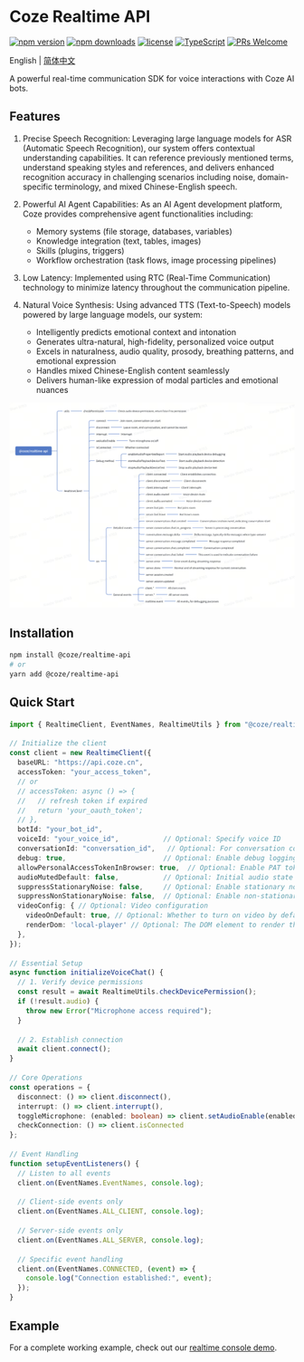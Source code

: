 # Coze Realtime API

[![npm version](https://img.shields.io/npm/v/@coze/realtime-api.svg)](https://www.npmjs.com/package/@coze/realtime-api)
[![npm downloads](https://img.shields.io/npm/dm/@coze/realtime-api.svg)](https://www.npmjs.com/package/@coze/realtime-api)
[![license](https://img.shields.io/npm/l/@coze/realtime-api.svg)](https://github.com/coze-dev/coze-js/blob/main/LICENSE)
[![TypeScript](https://img.shields.io/badge/TypeScript-Ready-blue.svg)](https://www.typescriptlang.org/)
[![PRs Welcome](https://img.shields.io/badge/PRs-welcome-brightgreen.svg)](https://github.com/coze-dev/coze-js/pulls)

English | [简体中文](./README.zh-CN.md)

A powerful real-time communication SDK for voice interactions with Coze AI bots.

## Features
1. Precise Speech Recognition: Leveraging large language models for ASR (Automatic Speech Recognition), our system offers contextual understanding capabilities. It can reference previously mentioned terms, understand speaking styles and references, and delivers enhanced recognition accuracy in challenging scenarios including noise, domain-specific terminology, and mixed Chinese-English speech.

2. Powerful AI Agent Capabilities: As an AI Agent development platform, Coze provides comprehensive agent functionalities including:
   - Memory systems (file storage, databases, variables)
   - Knowledge integration (text, tables, images)
   - Skills (plugins, triggers)
   - Workflow orchestration (task flows, image processing pipelines)

3. Low Latency: Implemented using RTC (Real-Time Communication) technology to minimize latency throughout the communication pipeline.

4. Natural Voice Synthesis: Using advanced TTS (Text-to-Speech) models powered by large language models, our system:
   - Intelligently predicts emotional context and intonation
   - Generates ultra-natural, high-fidelity, personalized voice output
   - Excels in naturalness, audio quality, prosody, breathing patterns, and emotional expression
   - Handles mixed Chinese-English content seamlessly
   - Delivers human-like expression of modal particles and emotional nuances

![api-overview](./assets/api-overview.png)

## Installation

```bash
npm install @coze/realtime-api
# or
yarn add @coze/realtime-api
```

## Quick Start

```ts
import { RealtimeClient, EventNames, RealtimeUtils } from "@coze/realtime-api";

// Initialize the client
const client = new RealtimeClient({
  baseURL: "https://api.coze.cn",
  accessToken: "your_access_token",
  // or
  // accessToken: async () => {
  //   // refresh token if expired
  //   return 'your_oauth_token';
  // },
  botId: "your_bot_id",
  voiceId: "your_voice_id",           // Optional: Specify voice ID
  conversationId: "conversation_id",   // Optional: For conversation continuity
  debug: true,                        // Optional: Enable debug logging
  allowPersonalAccessTokenInBrowser: true,  // Optional: Enable PAT token usage in browser
  audioMutedDefault: false,           // Optional: Initial audio state (default: false)
  suppressStationaryNoise: false,     // Optional: Enable stationary noise suppression(default: false)
  suppressNonStationaryNoise: false,  // Optional: Enable non-stationary noise suppression(default: false)
  videoConfig: { // Optional: Video configuration
    videoOnDefault: true, // Optional: Whether to turn on video by default, defaults to true
    renderDom: 'local-player' // Optional: The DOM element to render the video stream to
  },
});

// Essential Setup
async function initializeVoiceChat() {
  // 1. Verify device permissions
  const result = await RealtimeUtils.checkDevicePermission();
  if (!result.audio) {
    throw new Error("Microphone access required");
  }

  // 2. Establish connection
  await client.connect();
}

// Core Operations
const operations = {
  disconnect: () => client.disconnect(),
  interrupt: () => client.interrupt(),
  toggleMicrophone: (enabled: boolean) => client.setAudioEnable(enabled),
  checkConnection: () => client.isConnected
};

// Event Handling
function setupEventListeners() {
  // Listen to all events
  client.on(EventNames.EventNames, console.log);

  // Client-side events only
  client.on(EventNames.ALL_CLIENT, console.log);

  // Server-side events only
  client.on(EventNames.ALL_SERVER, console.log);

  // Specific event handling
  client.on(EventNames.CONNECTED, (event) => {
    console.log("Connection established:", event);
  });
}
```

## Example
For a complete working example, check out our [realtime console demo](../../examples/realtime-console).

